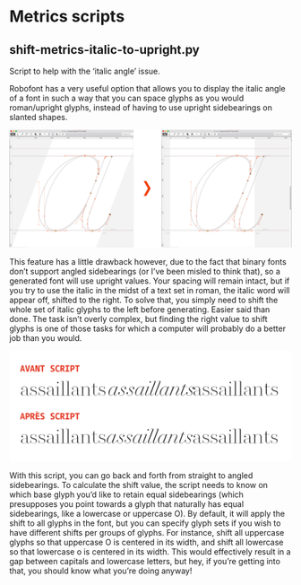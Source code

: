 Metrics scripts
================

## shift-metrics-italic-to-upright.py

Script to help with the ‘italic angle’ issue. 

Robofont has a very useful option that allows you to display the italic angle of a font in such a way that you can space glyphs as you would roman/upright glyphs, instead of having to use upright sidebearings on slanted shapes.

![alt tag](images/robofont-italicAngle-display.png)

This feature has a little drawback however, due to the fact that binary fonts don’t support angled sidebearings (or I’ve been misled to think that), so a generated font will use upright values. Your spacing will remain intact, but if you try to use the italic in the midst of a text set in roman, the italic word will appear off, shifted to the right. To solve that, you simply need to shift the whole set of italic glyphs to the left before generating. Easier said than done. The task isn’t overly complex, but finding the right value to shift glyphs is one of those tasks for which a computer will probably do a better job than you would.

![alt tag](images/pre-post-metrics-script.png)

With this script, you can go back and forth from straight to angled sidebearings. To calculate the shift value, the script needs to know on which base glyph you’d like to retain equal sidebearings (which presupposes you point towards a glyph that naturally has equal sidebearings, like a lowercase or uppercase O). By default, it will apply the shift to all glyphs in the font, but you can specify glyph sets if you wish to have different shifts per groups of glyphs. For instance, shift all uppercase glyphs so that uppercase O is centered in its width, and shift all lowercase so that lowercase o is centered in its width. This would effectively result in a gap between capitals and lowercase letters, but hey, if you’re getting into that, you should know what you’re doing anyway!
